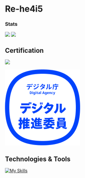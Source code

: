 # Re-he4i5

### Stats

![](http://github-profile-summary-cards.vercel.app/api/cards/most-commit-language?username=recodeyo1ko&theme=onedark)
![](http://github-profile-summary-cards.vercel.app/api/cards/stats?username=recodeyo1ko&theme=onedark)



## Certification

![](https://www.openbadge-global.com/ns/portal/openbadge/public/assertions/user/MTZtQWQwUG00Wm5JWWhMbnBTM0Rpdz09)

![digital_assistant](/file/digital_assistant.png)

## Technologies & Tools
[![My Skills](https://skillicons.dev/icons?i=js,html,css,react,git,docker,nextjs,py,rails,ruby,tailwind,ts)](https://skillicons.dev)






